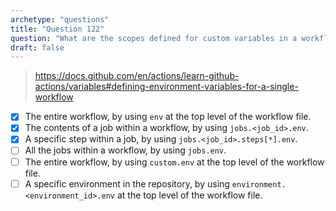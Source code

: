 ```yaml
---
archetype: "questions"
title: "Question 122"
question: "What are the scopes defined for custom variables in a workflow? (choose three)"
draft: false
---
```



> https://docs.github.com/en/actions/learn-github-actions/variables#defining-environment-variables-for-a-single-workflow
- [x] The entire workflow, by using `env` at the top level of the workflow file.
- [x] The contents of a job within a workflow, by using `jobs.<job_id>.env`.
- [x] A specific step within a job, by using `jobs.<job_id>.steps[*].env`.
- [ ] All the jobs within a workflow, by using `jobs.env`.
- [ ] The entire workflow, by using `custom.env` at the top level of the workflow file.
- [ ] A specific environment in the repository, by using `environment.<environment_id>.env` at the top level of the workflow file.
